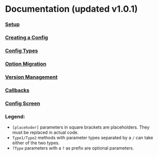 ﻿# Documentation (updated v1.0.1)
### [Setup](https://github.com/Tre5et/vanillaconfig/blob/1.18/docs/SETUP.md)
### [Creating a Config](https://github.com/Tre5et/vanillaconfig/blob/1.18/docs/CONFIG.md)
### [Config Types](https://github.com/Tre5et/vanillaconfig/blob/1.18/docs/TYPES.md)
### [Option Migration](https://github.com/Tre5et/vanillaconfig/blob/1.18/docs/MIGRATE.md)
### [Version Management](https://github.com/Tre5et/vanillaconfig/blob/1.18/docs/VERSION.md)
### [Callbacks](https://github.com/Tre5et/vanillaconfig/blob/1.18/docs/CALLBACKS.md)
### [Config Screen](https://github.com/Tre5et/vanillaconfig/blob/1.18/docs/SCREEN.md)


### Legend:

 - `[placehoder]` parameters in square brackets are placeholders. They must be replaced in actual code.
 - `Type1/Type2` methods with parameter types separated by a `/` can take either of the two types.
 - `?Type` parameters with a `?` as prefix are optional parameters.
